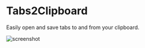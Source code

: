 # Tabs2Clipboard

Easily open and save tabs to and from your clipboard.

![screenshot](https://i.imgur.com/mQJp3Da.png)
